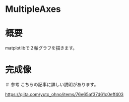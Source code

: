 # MultipleAxes

# 概要

matplotlibで２軸グラフを描きます。

# 完成像



＃ 参考
こちらの記事に詳しい説明があります。

https://qiita.com/yuto_ohno/items/76e65af37d61c0eff403
